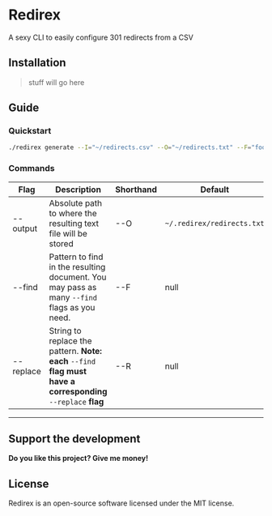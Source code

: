 # Redirex
A sexy CLI to easily configure 301 redirects from a CSV

## Installation
> stuff will go here

## Guide
### Quickstart
```bash
./redirex generate --I="~/redirects.csv" --O="~/redirects.txt" --F="foo" --R="bar"
```

### Commands
| Flag      | Description                                                                                                    | Shorthand | Default                    |
|-----------|----------------------------------------------------------------------------------------------------------------|-----------|----------------------------|
| --output  | Absolute path to where the resulting text file will be stored                                                  | --O       | `~/.redirex/redirects.txt` |
| --find    | Pattern to find in the resulting document. You may pass as many `--find` flags as you need.                    | --F       | null                       |
| --replace | String to replace the pattern. **Note: each** `--find` **flag must have a corresponding** `--replace` **flag** | --R       | null                       |

------
## Support the development
**Do you like this project? Give me money!**

## License

Redirex is an open-source software licensed under the MIT license.
